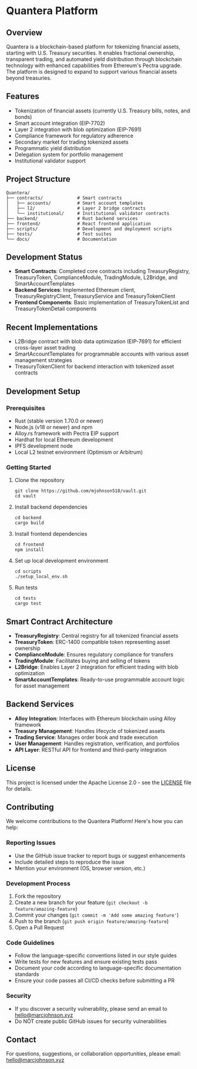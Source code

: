 # Quantera Platform

## Overview
Quantera is a blockchain-based platform for tokenizing financial assets, starting with U.S. Treasury securities. It enables fractional ownership, transparent trading, and automated yield distribution through blockchain technology with enhanced capabilities from Ethereum's Pectra upgrade. The platform is designed to expand to support various financial assets beyond treasuries.

## Features
- Tokenization of financial assets (currently U.S. Treasury bills, notes, and bonds)
- Smart account integration (EIP-7702)
- Layer 2 integration with blob optimization (EIP-7691)
- Compliance framework for regulatory adherence
- Secondary market for trading tokenized assets
- Programmatic yield distribution
- Delegation system for portfolio management
- Institutional validator support

## Project Structure
```
Quantera/
├── contracts/             # Smart contracts
│   ├── accounts/          # Smart account templates
│   ├── l2/                # Layer 2 bridge contracts
│   └── institutional/     # Institutional validator contracts
├── backend/               # Rust backend services
├── frontend/              # React frontend application
├── scripts/               # Development and deployment scripts
├── tests/                 # Test suites
└── docs/                  # Documentation
```

## Development Status
- **Smart Contracts**: Completed core contracts including TreasuryRegistry, TreasuryToken, ComplianceModule, TradingModule, L2Bridge, and SmartAccountTemplates
- **Backend Services**: Implemented Ethereum client, TreasuryRegistryClient, TreasuryService and TreasuryTokenClient
- **Frontend Components**: Basic implementation of TreasuryTokenList and TreasuryTokenDetail components

## Recent Implementations
- L2Bridge contract with blob data optimization (EIP-7691) for efficient cross-layer asset trading
- SmartAccountTemplates for programmable accounts with various asset management strategies
- TreasuryTokenClient for backend interaction with tokenized asset contracts

## Development Setup

### Prerequisites
- Rust (stable version 1.70.0 or newer)
- Node.js (v18 or newer) and npm
- Alloy.rs framework with Pectra EIP support
- Hardhat for local Ethereum development
- IPFS development node
- Local L2 testnet environment (Optimism or Arbitrum)

### Getting Started
1. Clone the repository
   ```
   git clone https://github.com/mjohnson518/vault.git
   cd vault
   ```

2. Install backend dependencies
   ```
   cd backend
   cargo build
   ```

3. Install frontend dependencies
   ```
   cd frontend
   npm install
   ```

4. Set up local development environment
   ```
   cd scripts
   ./setup_local_env.sh
   ```

5. Run tests
   ```
   cd tests
   cargo test
   ```

## Smart Contract Architecture
- **TreasuryRegistry**: Central registry for all tokenized financial assets
- **TreasuryToken**: ERC-1400 compatible token representing asset ownership
- **ComplianceModule**: Ensures regulatory compliance for transfers
- **TradingModule**: Facilitates buying and selling of tokens
- **L2Bridge**: Enables Layer 2 integration for efficient trading with blob optimization
- **SmartAccountTemplates**: Ready-to-use programmable account logic for asset management

## Backend Services
- **Alloy Integration**: Interfaces with Ethereum blockchain using Alloy framework
- **Treasury Management**: Handles lifecycle of tokenized assets
- **Trading Service**: Manages order book and trade execution
- **User Management**: Handles registration, verification, and portfolios
- **API Layer**: RESTful API for frontend and third-party integration

## License
This project is licensed under the Apache License 2.0 - see the [LICENSE](LICENSE) file for details.

## Contributing
We welcome contributions to the Quantera Platform! Here's how you can help:

### Reporting Issues
- Use the GitHub issue tracker to report bugs or suggest enhancements
- Include detailed steps to reproduce the issue
- Mention your environment (OS, browser version, etc.)

### Development Process
1. Fork the repository
2. Create a new branch for your feature (`git checkout -b feature/amazing-feature`)
3. Commit your changes (`git commit -m 'Add some amazing feature'`)
4. Push to the branch (`git push origin feature/amazing-feature`)
5. Open a Pull Request

### Code Guidelines
- Follow the language-specific conventions listed in our style guides
- Write tests for new features and ensure existing tests pass
- Document your code according to language-specific documentation standards
- Ensure your code passes all CI/CD checks before submitting a PR

### Security
- If you discover a security vulnerability, please send an email to hello@marcjohnson.xyz
- Do NOT create public GitHub issues for security vulnerabilities

## Contact
For questions, suggestions, or collaboration opportunities, please email:
hello@marcjohnson.xyz
